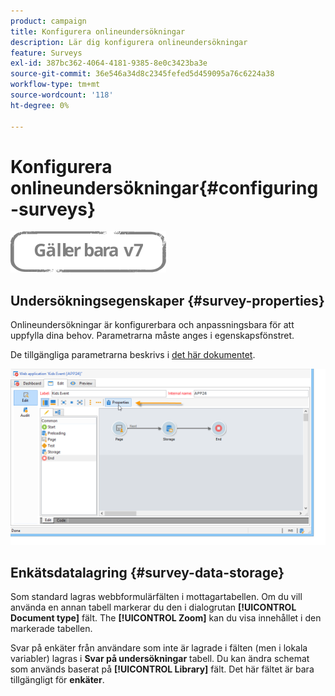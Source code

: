 ```yaml
---
product: campaign
title: Konfigurera onlineundersökningar
description: Lär dig konfigurera onlineundersökningar
feature: Surveys
exl-id: 387bc362-4064-4181-9385-8e0c3423ba3e
source-git-commit: 36e546a34d8c2345fefed5d459095a76c6224a38
workflow-type: tm+mt
source-wordcount: '118'
ht-degree: 0%

---
```


# Konfigurera onlineundersökningar{#configuring-surveys}

![](../../assets/v7-only.svg)

## Undersökningsegenskaper {#survey-properties}

Onlineundersökningar är konfigurerbara och anpassningsbara för att uppfylla dina behov. Parametrarna måste anges i egenskapsfönstret.

De tillgängliga parametrarna beskrivs i [det här dokumentet](../../web/using/defining-web-forms-properties.md).

![](assets/s_ncs_admin_survey_properties_general.png)

## Enkätsdatalagring {#survey-data-storage}

Som standard lagras webbformulärfälten i mottagartabellen. Om du vill använda en annan tabell markerar du den i dialogrutan **[!UICONTROL Document type]** fält. The **[!UICONTROL Zoom]** kan du visa innehållet i den markerade tabellen.

Svar på enkäter från användare som inte är lagrade i fälten (men i lokala variabler) lagras i **Svar på undersökningar** tabell. Du kan ändra schemat som används baserat på **[!UICONTROL Library]** fält. Det här fältet är bara tillgängligt för **enkäter**.
